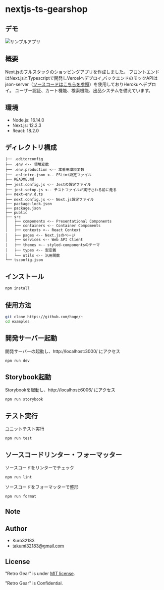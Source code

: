 
# nextjs-ts-gearshop


## デモ

![サンプルアプリ]([https://user-images.githubusercontent.com/2387508/178550902-a7c1e47b-a322-413c-b9ad-2ffff79e041d.png](https://media.giphy.com/media/vRN7Fy0ZWNPmlHMUoc/giphy.gif))

## 概要

Next.jsのフルスタックのショッピングアプリを作成しました。
フロントエンドはNext.jsとTypescriptで開発しVercelへデプロイ,バックエンドのモックAPIはjson-server（[ソースコードはこちらを参照](https://github.com/Kuro32183/json-gearshop-backend)）を使用しておりHerokuへデプロイ。
ユーザー認証、カート機能、検索機能、出品システムを備えています。


## 環境

- Node.js: 16.14.0
- Next.js: 12.2.3
- React: 18.2.0

## ディレクトリ構成

```
├── .editorconfig
├── .env <-- 環境変数
├── .env.production <-- 本番用環境変数
├── .eslintrc.json <-- ESLint設定ファイル
├── README.md
├── jest.config.js <-- Jestの設定ファイル
├── jest.setup.js <-- テストファイルが実行される前に走る
├── next-env.d.ts
├── next.config.js <-- Next.js設定ファイル
├── package-lock.json
├── package.json
├── public
├── src
│   ├── components <-- Presentational Components
│   ├── containers <-- Container Compoments
│   ├── contexts <-- React Context
│   ├── pages <-- Next.jsのページ
│   ├── services <-- Web API Client
│   ├── themes <-- styled-componentsのテーマ
│   ├── types <-- 型定義
│   └── utils <-- 汎用関数
└── tsconfig.json
```

## インストール

```bash
npm install
```

## 使用方法

```bash
git clone https://github.com/hoge/~
cd examples

```

## 開発サーバー起動

開発サーバーの起動し、http://localhost:3000/ にアクセス

```
npm run dev
```

## Storybook起動

Storybookを起動し、http://localhost:6006/ にアクセス

```
npm run storybook
```

## テスト実行

ユニットテスト実行

```
npm run test
```

## ソースコードリンター・フォーマッター

ソースコードをリンターでチェック

```
npm run lint
```

ソースコードをフォーマッターで整形

```
npm run format
```

## Note

## Author

* Kuro32183
* takumi32183@gmail.com

## License

"Retro Gear" is under [MIT license](https://en.wikipedia.org/wiki/MIT_License).

"Retro Gear" is Confidential.
